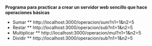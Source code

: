 **Programa para practicar a crear un servidor web sencillo que hace operaciones básicas**
* Sumar
** http://localhost:3000/operacion/sum?n1=1&n2=5
* Restar
** http://localhost:3000/operacion/sub?n1=1&n2=5
* Multiplicar
** http://localhost:3000/operacion/mul?n1=1&n2=5
* Dividir
** http://localhost:3000/operacion/sub?n1=1&n2=5
